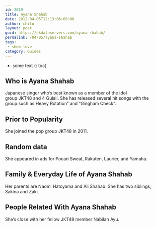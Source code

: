 ```yaml
---
id: 2019
title: Ayana Shahab
date: 2012-04-05T12:13:06+00:00
author: chito
layout: post
guid: https://ukdataservers.com/ayana-shahab/
permalink: /04/05/ayana-shahab
tags:
 - show love
category: Guides
---
```


* some text
{: toc}


## Who is  Ayana Shahab
                  
                  
                  
Japanese singer who&#8217;s best known as a member of the idol group JKT48 and 4 Gulali. She has released several hit songs with the group such as Heavy Rotation&#8221; and &#8220;Gingham Check&#8221;.
                  
                
                
                
## Prior to Popularity 
                  
                  
                  
She joined the pop group JKT48 in 2011.
                  
                
                
                
## Random data 
                  
                  
                  
She appeared in ads for Pocari Sweat, Rakuten, Laurier, and Yamaha.
                  
                
                
                
## Family & Everyday Life of Ayana Shahab
                  
                  
                  
Her parents are Naomi Hatoyama and Ali Shahab. She has two siblings, Sakina and Zaki. 
                  
                
                
                
## People Related With  Ayana Shahab
                  
                  
                  
She&#8217;s close with her fellow JKT48 member Nabilah Ayu.
                  
                
              
            
          
          
          
    
    
  
